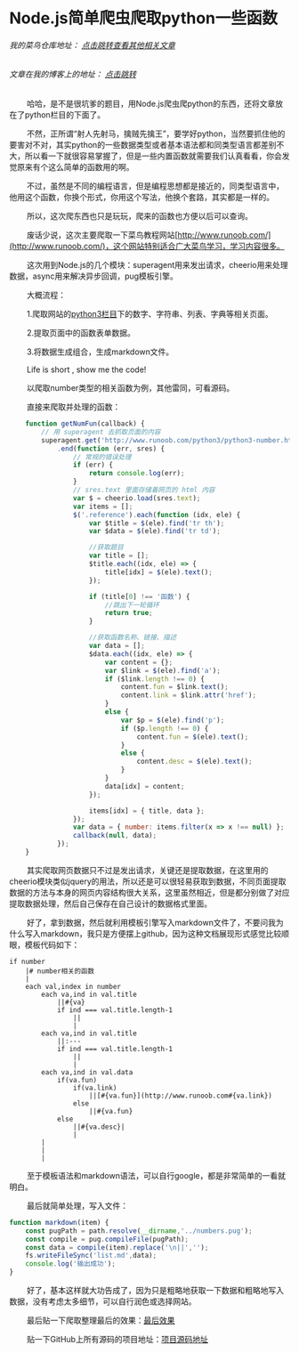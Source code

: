 # Node.js简单爬虫爬取python一些函数
###### 我的菜鸟仓库地址： [点击跳转查看其他相关文章](https://github.com/ershing/RookieAngle "菜鸟仓库")
###### 文章在我的博客上的地址： [点击跳转](http://www.ershing.cn/nodejs-loves-python/ "点击我")

        哈哈，是不是很坑爹的题目，用Node.js爬虫爬python的东西，还将文章放在了python栏目的下面了。

        不然，正所谓“射人先射马，擒贼先擒王”，要学好python，当然要抓住他的要害对不对，其实python的一些数据类型或者基本语法都和同类型语言都差别不大，所以看一下就很容易掌握了，但是一些内置函数就需要我们认真看看，你会发觉原来有个这么简单的函数用的啊。

        不过，虽然是不同的编程语言，但是编程思想都是接近的，同类型语言中，他用这个函数，你换个形式，你用这个写法，他换个套路，其实都是一样的。

        所以，这次爬东西也只是玩玩，爬来的函数也方便以后可以查询。

        废话少说，这次主要爬取一下菜鸟教程网站[http://www.runoob.com/](http://www.runoob.com/)，这个网站特别适合广大菜鸟学习，学习内容很多。

        这次用到Node.js的几个模块：superagent用来发出请求，cheerio用来处理数据，async用来解决异步回调，pug模板引擎。

        大概流程：

        1.爬取网站的[python3栏目](http://www.runoob.com/python3/python3-tutorial.html)下的数字、字符串、列表、字典等相关页面。

        2.提取页面中的函数表单数据。

        3.将数据生成组合，生成markdown文件。

        Life is short , show me the code!

        以爬取number类型的相关函数为例，其他雷同，可看源码。

        直接来爬取并处理的函数：
```javascript
    function getNumFun(callback) {
        // 用 superagent 去抓取页面的内容
        superagent.get('http://www.runoob.com/python3/python3-number.html')
            .end(function (err, sres) {
                // 常规的错误处理
                if (err) {
                    return console.log(err);
                }
                // sres.text 里面存储着网页的 html 内容
                var $ = cheerio.load(sres.text);
                var items = [];
                $('.reference').each(function (idx, ele) {
                    var $title = $(ele).find('tr th');
                    var $data = $(ele).find('tr td');

                    //获取题目
                    var title = [];
                    $title.each((idx, ele) => {
                        title[idx] = $(ele).text();
                    });

                    if (title[0] !== '函数') {
                        //跳出下一轮循环
                        return true;
                    }

                    //获取函数名称、链接、描述
                    var data = [];
                    $data.each((idx, ele) => {
                        var content = {};
                        var $link = $(ele).find('a');
                        if ($link.length !== 0) {
                            content.fun = $link.text();
                            content.link = $link.attr('href');
                        }
                        else {
                            var $p = $(ele).find('p');
                            if ($p.length !== 0) {
                                content.fun = $(ele).text();
                            }
                            else {
                                content.desc = $(ele).text();
                            }
                        }
                        data[idx] = content;
                    });

                    items[idx] = { title, data };
                });
                var data = { number: items.filter(x => x !== null) };
                callback(null, data);
            });
    }
```
        其实爬取网页数据只不过是发出请求，关键还是提取数据，在这里用的cheerio模块类似jquery的用法，所以还是可以很轻易获取到数据，不同页面提取数据的方法与本身的网页内容结构很大关系，这里虽然相近，但是都分别做了对应提取数据处理，然后自己保存在自己设计的数据格式里面。

        好了，拿到数据，然后就利用模板引擎写入markdown文件了，不要问我为什么写入markdown，我只是方便摆上github，因为这种文档展现形式感觉比较顺眼，模板代码如下：
```pug
if number
    |# number相关的函数
    |
    each val,index in number
        each va,ind in val.title
            ||#{va}
            if ind === val.title.length-1
                ||
                |
        each va,ind in val.title
            ||:---
            if ind === val.title.length-1
                ||
                |
        each va,ind in val.data
            if(va.fun)
                if(va.link)
                    ||[#{va.fun}](http://www.runoob.com#{va.link})
                else
                    ||#{va.fun}
            else
                ||#{va.desc}|
                |
        |
        |
        |
```
        至于模板语法和markdown语法，可以自行google，都是非常简单的一看就明白。

        最后就简单处理，写入文件：
```javascript
function markdown(item) {
    const pugPath = path.resolve(__dirname,'../numbers.pug');
    const compile = pug.compileFile(pugPath);
    const data = compile(item).replace('\n||','');
    fs.writeFileSync('list.md',data);
    console.log('输出成功');
}
```
        好了，基本这样就大功告成了，因为只是粗略地获取一下数据和粗略地写入数据，没有考虑太多细节，可以自行润色或选择网站。

        最后贴一下爬取整理最后的效果：[最后效果](https://github.com/ershing/RookieAngle/blob/master/python/superagent/list.md)

        贴一下GitHub上所有源码的项目地址：[项目源码地址](https://github.com/ershing/RookieAngle/tree/master/python/superagent)
